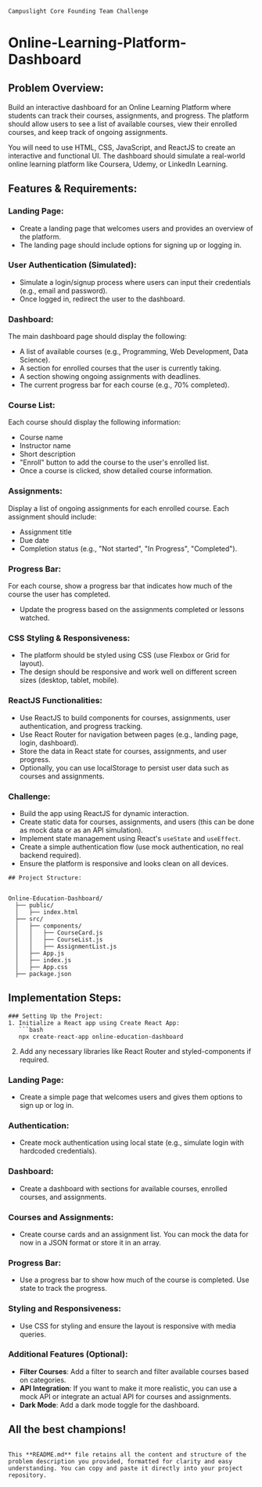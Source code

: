 ```markdown
Campuslight Core Founding Team Challenge
```
# Online-Learning-Platform-Dashboard

## Problem Overview:
Build an interactive dashboard for an Online Learning Platform where students can track their courses, assignments, and progress. The platform should allow users to see a list of available courses, view their enrolled courses, and keep track of ongoing assignments.

You will need to use HTML, CSS, JavaScript, and ReactJS to create an interactive and functional UI. The dashboard should simulate a real-world online learning platform like Coursera, Udemy, or LinkedIn Learning.

## Features & Requirements:

### Landing Page:
- Create a landing page that welcomes users and provides an overview of the platform.
- The landing page should include options for signing up or logging in.

### User Authentication (Simulated):
- Simulate a login/signup process where users can input their credentials (e.g., email and password).
- Once logged in, redirect the user to the dashboard.

### Dashboard:
The main dashboard page should display the following:
- A list of available courses (e.g., Programming, Web Development, Data Science).
- A section for enrolled courses that the user is currently taking.
- A section showing ongoing assignments with deadlines.
- The current progress bar for each course (e.g., 70% completed).

### Course List:
Each course should display the following information:
- Course name
- Instructor name
- Short description
- "Enroll" button to add the course to the user's enrolled list.
- Once a course is clicked, show detailed course information.

### Assignments:
Display a list of ongoing assignments for each enrolled course.
Each assignment should include:
- Assignment title
- Due date
- Completion status (e.g., "Not started", "In Progress", "Completed").

### Progress Bar:
For each course, show a progress bar that indicates how much of the course the user has completed.
- Update the progress based on the assignments completed or lessons watched.

### CSS Styling & Responsiveness:
- The platform should be styled using CSS (use Flexbox or Grid for layout).
- The design should be responsive and work well on different screen sizes (desktop, tablet, mobile).

### ReactJS Functionalities:
- Use ReactJS to build components for courses, assignments, user authentication, and progress tracking.
- Use React Router for navigation between pages (e.g., landing page, login, dashboard).
- Store the data in React state for courses, assignments, and user progress.
- Optionally, you can use localStorage to persist user data such as courses and assignments.

### Challenge:
- Build the app using ReactJS for dynamic interaction.
- Create static data for courses, assignments, and users (this can be done as mock data or as an API simulation).
- Implement state management using React's `useState` and `useEffect`.
- Create a simple authentication flow (use mock authentication, no real backend required).
- Ensure the platform is responsive and looks clean on all devices.
```
## Project Structure:


Online-Education-Dashboard/
  ├── public/
  │   ├── index.html
  ├── src/
  │   ├── components/
  │   │   ├── CourseCard.js
  │   │   ├── CourseList.js
  │   │   ├── AssignmentList.js
  │   ├── App.js
  │   ├── index.js
  │   ├── App.css
  ├── package.json

```
## Implementation Steps:
```
### Setting Up the Project:
1. Initialize a React app using Create React App:
   ```bash
   npx create-react-app online-education-dashboard
   ```
2. Add any necessary libraries like React Router and styled-components if required.

### Landing Page:
- Create a simple page that welcomes users and gives them options to sign up or log in.

### Authentication:
- Create mock authentication using local state (e.g., simulate login with hardcoded credentials).

### Dashboard:
- Create a dashboard with sections for available courses, enrolled courses, and assignments.

### Courses and Assignments:
- Create course cards and an assignment list. You can mock the data for now in a JSON format or store it in an array.

### Progress Bar:
- Use a progress bar to show how much of the course is completed. Use state to track the progress.

### Styling and Responsiveness:
- Use CSS for styling and ensure the layout is responsive with media queries.

### Additional Features (Optional):
- **Filter Courses**: Add a filter to search and filter available courses based on categories.
- **API Integration**: If you want to make it more realistic, you can use a mock API or integrate an actual API for courses and assignments.
- **Dark Mode**: Add a dark mode toggle for the dashboard.

## All the best champions!
```

This **README.md** file retains all the content and structure of the problem description you provided, formatted for clarity and easy understanding. You can copy and paste it directly into your project repository.
